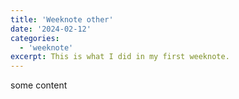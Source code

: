 ```yaml
---
title: 'Weeknote other'
date: '2024-02-12'
categories:
  - 'weeknote'
excerpt: This is what I did in my first weeknote.
---
```


some content
